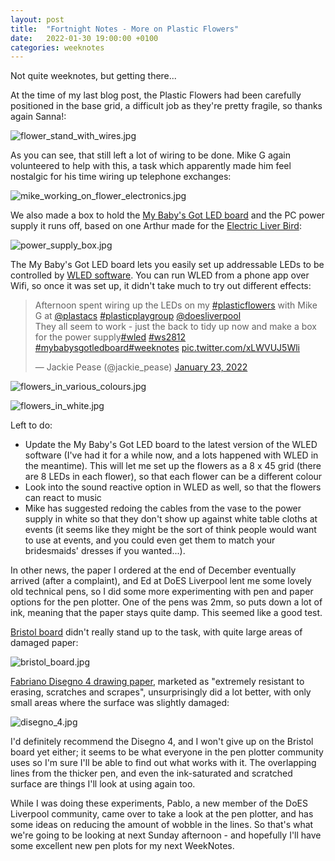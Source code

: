 ```yaml
---
layout: post
title:  "Fortnight Notes - More on Plastic Flowers"
date:   2022-01-30 19:00:00 +0100
categories: weeknotes
---
```

Not quite weeknotes, but getting there...

At the time of my last blog post, the Plastic Flowers had been carefully positioned in the base grid, a difficult job as they're pretty fragile, so thanks again Sanna!:

![flower_stand_with_wires.jpg](https://jackiepease.github.io/assets/fortnightnotes_20220130/flower_stand_with_wires.jpg)

As you can see, that still left a lot of wiring to be done. Mike G again volunteered to help with this, a task which apparently made him feel nostalgic for his time wiring up telephone exchanges:

![mike_working_on_flower_electronics.jpg](https://jackiepease.github.io/assets/fortnightnotes_20220130/mike_working_on_flower_electronics.jpg)

We also made a box to hold the [My Baby's Got LED board](https://www.tindie.com/products/mcqn_ltd/my-babys-got-led/) and the PC power supply it runs off, based on one Arthur made for the [Electric Liver Bird](https://mcqn.com/posts/weeks-821-822-questioning-a-mastodon-+-boxing-a-liver-bird/): 

![power_supply_box.jpg](https://jackiepease.github.io/assets/fortnightnotes_20220130/power_supply_box.jpg)

The My Baby's Got LED board lets you easily set up addressable LEDs to be controlled by [WLED software](https://kno.wled.ge/). You can run WLED from a phone app over Wifi, so once it was set up, it didn't take much to try out different effects: 

<blockquote class="twitter-tweet"><p lang="en" dir="ltr">Afternoon spent wiring up the LEDs on my <a href="https://twitter.com/hashtag/plasticflowers?src=hash&amp;ref_src=twsrc%5Etfw">#plasticflowers</a> with Mike G at <a href="https://twitter.com/plastacs?ref_src=twsrc%5Etfw">@plastacs</a> <a href="https://twitter.com/hashtag/plasticplaygroup?src=hash&amp;ref_src=twsrc%5Etfw">#plasticplaygroup</a> <a href="https://twitter.com/DoESLiverpool?ref_src=twsrc%5Etfw">@doesliverpool</a> <br>They all seem to work - just the back to tidy up now and make a box for the power supply<a href="https://twitter.com/hashtag/wled?src=hash&amp;ref_src=twsrc%5Etfw">#wled</a> <a href="https://twitter.com/hashtag/ws2812?src=hash&amp;ref_src=twsrc%5Etfw">#ws2812</a> <a href="https://twitter.com/hashtag/mybabysgotledboard?src=hash&amp;ref_src=twsrc%5Etfw">#mybabysgotledboard</a><a href="https://twitter.com/hashtag/weeknotes?src=hash&amp;ref_src=twsrc%5Etfw">#weeknotes</a> <a href="https://t.co/xLWVUJ5Wli">pic.twitter.com/xLWVUJ5Wli</a></p>&mdash; Jackie Pease (@jackie_pease) <a href="https://twitter.com/jackie_pease/status/1485331378178777092?ref_src=twsrc%5Etfw">January 23, 2022</a></blockquote> <script async src="https://platform.twitter.com/widgets.js" charset="utf-8"></script>

![flowers_in_various_colours.jpg](https://jackiepease.github.io/assets/fortnightnotes_20220130/flowers_in_various_colours.jpg)

![flowers_in_white.jpg](https://jackiepease.github.io/assets/fortnightnotes_20220130/flowers_in_white.jpg)

Left to do:

- Update the My Baby's Got LED board to the latest version of the WLED software (I've had it for a while now, and a lots happened with WLED in the meantime). This will let me set up the flowers as a 8 x 45 grid (there are 8 LEDs in each flower), so that each flower can be a different colour 
- Look into the sound reactive option in WLED as well, so that the flowers can react to music 
- Mike has suggested redoing the cables from the vase to the power supply in white so that they don't show up against white table cloths at events (it seems like they might be the sort of think people would want to use at events, and you could even get them to match your bridesmaids' dresses if you wanted...).

In other news, the paper I ordered at the end of December eventually arrived (after a complaint), and Ed at DoES Liverpool lent me some lovely old technical pens, so I did some more experimenting with pen and paper options for the pen plotter. One of the pens was 2mm, so puts down a lot of ink, meaning that the paper stays quite damp. This seemed like a good test. 

[Bristol board](https://www.greatart.co.uk/fabriano-bristol-paper.html) didn't really stand up to the task, with quite large areas of damaged paper:

![bristol_board.jpg](https://jackiepease.github.io/assets/fortnightnotes_20220130/bristol_board.jpg)

[Fabriano Disegno 4 drawing paper](https://www.greatart.co.uk/fabriano-disegno-4-drawing-paper.html), marketed as "extremely resistant to erasing, scratches and scrapes", unsurprisingly did a lot better, with only small areas where the surface was slightly damaged:

![disegno_4.jpg](https://jackiepease.github.io/assets/fortnightnotes_20220130/disegno_4.jpg)

I'd definitely recommend the Disegno 4, and I won't give up on the Bristol board yet either; it seems to be what everyone in the pen plotter community uses so I'm sure I'll be able to find out what works with it. The overlapping lines from the thicker pen, and even the ink-saturated and scratched surface are things I'll look at using again too.

While I was doing these experiments, Pablo, a new member of the DoES Liverpool community, came over to take a look at the pen plotter, and has some ideas on reducing the amount of wobble in the lines. So that's what we're going to be looking at next Sunday afternoon - and hopefully I'll have some excellent new pen plots for my next WeekNotes.

